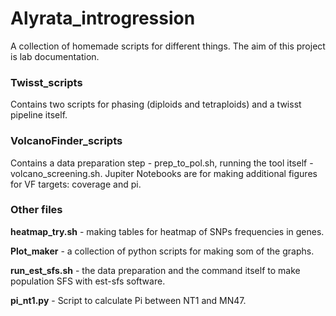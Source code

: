# Alyrata_introgression

A collection of homemade scripts for different things. The aim of this project is lab documentation.

### Twisst_scripts

Contains two scripts for phasing (diploids and tetraploids) and a twisst pipeline itself.

### VolcanoFinder_scripts

Contains a data preparation step - prep_to_pol.sh, running the tool itself - volcano_screening.sh. Jupiter Notebooks are for making additional figures for VF targets: coverage and pi.

### Other files

**heatmap_try.sh** - making tables for heatmap of SNPs frequencies in genes.

**Plot_maker** - a collection of python scripts for making som of the graphs.

**run_est_sfs.sh** - the data preparation and the command itself to make population SFS with est-sfs software.

**pi_nt1.py** - Script to calculate Pi between NT1 and MN47.

